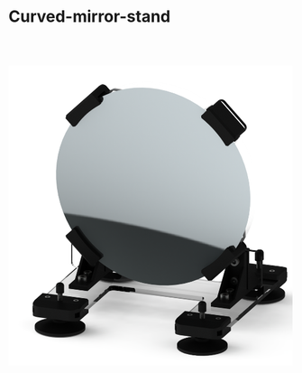 # Curved-mirror-stand
<br /><br /><br />
<img src="https://github.com/jwchang418/Curved-mirror-stand/blob/main/Rendering_1.png" width="640"/><br />

